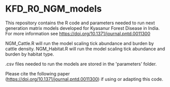 # KFD_R0_NGM_models

This repository contains the R code and parameters needed to run next generation matrix models developed for Kyasanur Forest Disease in India. 
For more information see https://doi.org/10.1371/journal.pntd.0011300 

NGM_Cattle.R will run the model scaling tick abundance and burden by cattle density.
NGM_Habitat.R will run the model scaling tick abundance and burden by habitat type.   

.csv files needed to run the models are stored in the 'parameters' folder. 

Please cite the following paper (https://doi.org/10.1371/journal.pntd.0011300) if using or adapting this code.


